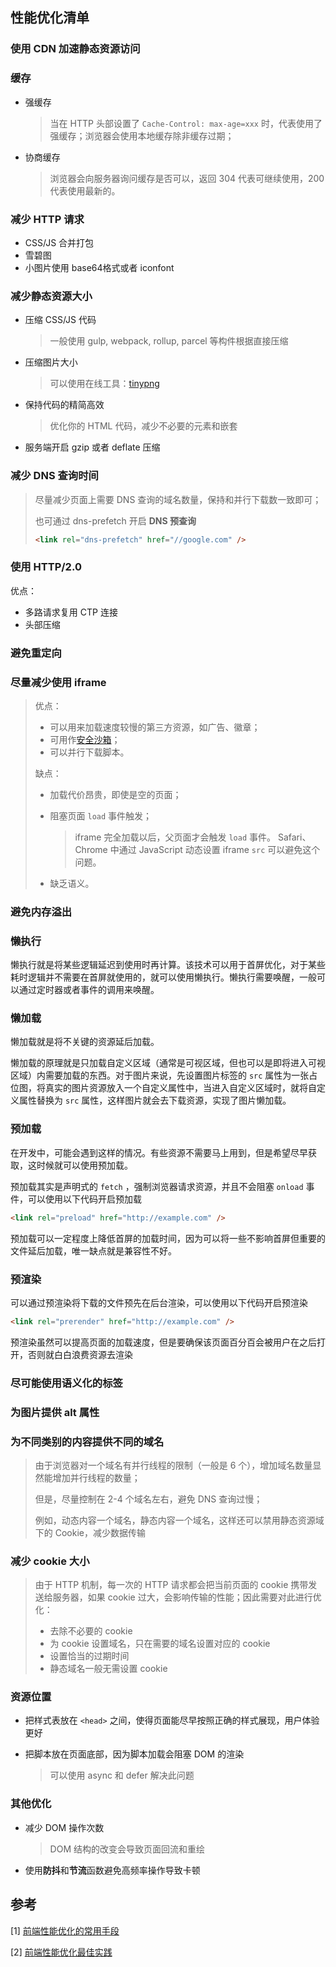 ## 性能优化清单

### 使用 **CDN** 加速静态资源访问



### 缓存

- 强缓存

  > 当在 HTTP 头部设置了 `Cache-Control: max-age=xxx` 时，代表使用了强缓存；浏览器会使用本地缓存除非缓存过期；

- 协商缓存

  > 浏览器会向服务器询问缓存是否可以，返回 304 代表可继续使用，200 代表使用最新的。



### 减少 HTTP 请求

- CSS/JS 合并打包
- 雪碧图
- 小图片使用 base64格式或者 iconfont



### 减少静态资源大小

- 压缩 CSS/JS 代码

  > 一般使用 gulp, webpack, rollup, parcel 等构件根据直接压缩

- 压缩图片大小

  > 可以使用在线工具：[tinypng](<https://tinypng.com/>)

- 保持代码的精简高效

  > 优化你的 HTML 代码，减少不必要的元素和嵌套

- 服务端开启 gzip 或者 deflate 压缩



### 减少 DNS 查询时间

> 尽量减少页面上需要 DNS 查询的域名数量，保持和并行下载数一致即可；
>
> 也可通过 dns-prefetch 开启 **DNS 预查询**
>
> ```html
> <link rel="dns-prefetch" href="//google.com" />
> ```



### 使用 HTTP/2.0

优点：

- 多路请求复用 CTP 连接
- 头部压缩



### 避免重定向



### 尽量减少使用 iframe

> 优点：
>
> - 可以用来加载速度较慢的第三方资源，如广告、徽章；
> - 可用作[安全沙箱](http://www.html5rocks.com/en/tutorials/security/sandboxed-iframes/)；
> - 可以并行下载脚本。
>
> 缺点：
>
> - 加载代价昂贵，即使是空的页面；
>
> - 阻塞页面 `load` 事件触发；
>
>   > iframe 完全加载以后，父页面才会触发 `load` 事件。 Safari、Chrome 中通过 JavaScript 动态设置 iframe `src` 可以避免这个问题。
>
> - 缺乏语义。



### 避免内存溢出



### 懒执行

懒执行就是将某些逻辑延迟到使用时再计算。该技术可以用于首屏优化，对于某些耗时逻辑并不需要在首屏就使用的，就可以使用懒执行。懒执行需要唤醒，一般可以通过定时器或者事件的调用来唤醒。



### 懒加载

懒加载就是将不关键的资源延后加载。

懒加载的原理就是只加载自定义区域（通常是可视区域，但也可以是即将进入可视区域）内需要加载的东西。对于图片来说，先设置图片标签的 `src` 属性为一张占位图，将真实的图片资源放入一个自定义属性中，当进入自定义区域时，就将自定义属性替换为 `src` 属性，这样图片就会去下载资源，实现了图片懒加载。



### 预加载

在开发中，可能会遇到这样的情况。有些资源不需要马上用到，但是希望尽早获取，这时候就可以使用预加载。

预加载其实是声明式的 `fetch` ，强制浏览器请求资源，并且不会阻塞 `onload` 事件，可以使用以下代码开启预加载

```html
<link rel="preload" href="http://example.com" />
```

预加载可以一定程度上降低首屏的加载时间，因为可以将一些不影响首屏但重要的文件延后加载，唯一缺点就是兼容性不好。



### 预渲染

可以通过预渲染将下载的文件预先在后台渲染，可以使用以下代码开启预渲染

```html
<link rel="prerender" href="http://example.com" />
```

预渲染虽然可以提高页面的加载速度，但是要确保该页面百分百会被用户在之后打开，否则就白白浪费资源去渲染



### 尽可能使用语义化的标签



### 为图片提供 alt 属性



### 为不同类别的内容提供不同的域名

> 由于浏览器对一个域名有并行线程的限制（一般是 6 个），增加域名数量显然能增加并行线程的数量；
>
> 但是，尽量控制在 2-4 个域名左右，避免 DNS 查询过慢；
>
> 例如，动态内容一个域名，静态内容一个域名，这样还可以禁用静态资源域下的 Cookie，减少数据传输



### 减少 cookie 大小

> 由于 HTTP 机制，每一次的 HTTP 请求都会把当前页面的 cookie 携带发送给服务器，如果 cookie 过大，会影响传输的性能；因此需要对此进行优化：
>
> - 去除不必要的 cookie
> - 为 cookie 设置域名，只在需要的域名设置对应的 cookie
> - 设置恰当的过期时间
> - 静态域名一般无需设置 cookie



### 资源位置

- 把样式表放在 `<head>` 之间，使得页面能尽早按照正确的样式展现，用户体验更好

- 把脚本放在页面底部，因为脚本加载会阻塞 DOM 的渲染

  > 可以使用 async 和 defer 解决此问题



### 其他优化

- 减少 DOM 操作次数

  > DOM 结构的改变会导致页面回流和重绘

- 使用**防抖**和**节流**函数避免高频率操作导致卡顿



## 参考

[1] [前端性能优化的常用手段](<https://juejin.im/post/59672fbff265da6c3f70cd53>)

[2] [前端性能优化最佳实践](<https://csspod.com/frontend-performance-best-practices/>)